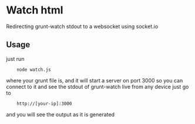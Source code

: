 Watch html
==========

Redirecting grunt-watch stdout to a websocket using socket.io

Usage
-----

just run

        node watch.js

where your grunt file is, and it will start a server on port 3000
so you can connect to it and see the stdout of grunt-watch live from any device
just go to

        http://[your-ip]:3000

and you will see the output as it is generated